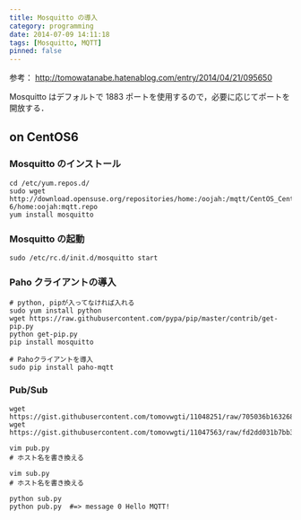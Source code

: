 ```yaml
---
title: Mosquitto の導入
category: programming
date: 2014-07-09 14:11:18
tags: [Mosquitto, MQTT]
pinned: false
---
```


参考： http://tomowatanabe.hatenablog.com/entry/2014/04/21/095650

Mosquitto はデフォルトで 1883 ポートを使用するので，必要に応じてポートを開放する．

## on CentOS6

### Mosquitto のインストール

```
cd /etc/yum.repos.d/
sudo wget http://download.opensuse.org/repositories/home:/oojah:/mqtt/CentOS_CentOS-6/home:oojah:mqtt.repo
yum install mosquitto
```

### Mosquitto の起動

```
sudo /etc/rc.d/init.d/mosquitto start
```

### Paho クライアントの導入

```
# python, pipが入ってなければ入れる
sudo yum install python
wget https://raw.githubusercontent.com/pypa/pip/master/contrib/get-pip.py
python get-pip.py
pip install mosquitto

# Pahoクライアントを導入
sudo pip install paho-mqtt
```

### Pub/Sub

```
wget https://gist.githubusercontent.com/tomovwgti/11048251/raw/705036b16326871a58bf01a3fa9b765eea28ac44/pub.py
wget https://gist.githubusercontent.com/tomovwgti/11047563/raw/fd2dd031b7bb3533f1f4626967db9439b315ca2f/sub.py

vim pub.py
# ホスト名を書き換える

vim sub.py
# ホスト名を書き換える

python sub.py
python pub.py  #=> message 0 Hello MQTT!
```
